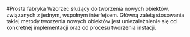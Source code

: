 #Prosta fabryka
Wzorzec służący do tworzenia nowych obiektów, związanych z jednym,
wspołnym interfejsem. Główną zaletą stosowania takiej metody tworzenia nowych obiektów
jest uniezależnienie się od konkretnej implementacji oraz od procesu tworzenia instacji.
